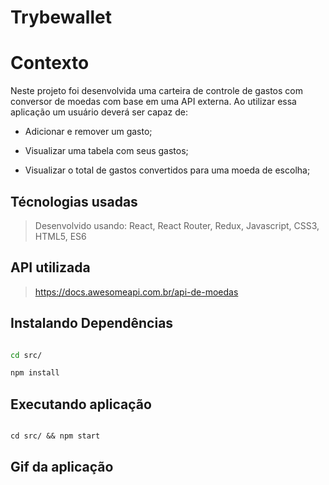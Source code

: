 # Trybewallet

  

# Contexto

Neste projeto foi desenvolvida uma carteira de controle de gastos com conversor de moedas com base em uma API externa. Ao utilizar essa aplicação um usuário deverá ser capaz de:

* Adicionar e remover um gasto;

* Visualizar uma tabela com seus gastos;

* Visualizar o total de gastos convertidos para uma moeda de escolha;

  

## Técnologias usadas


> Desenvolvido usando: React, React Router, Redux, Javascript, CSS3, HTML5, ES6


## API utilizada
> https://docs.awesomeapi.com.br/api-de-moedas
  
 
## Instalando Dependências

  

```bash

cd src/

npm install

```

## Executando aplicação

```

cd src/ && npm start

```

## Gif da aplicação